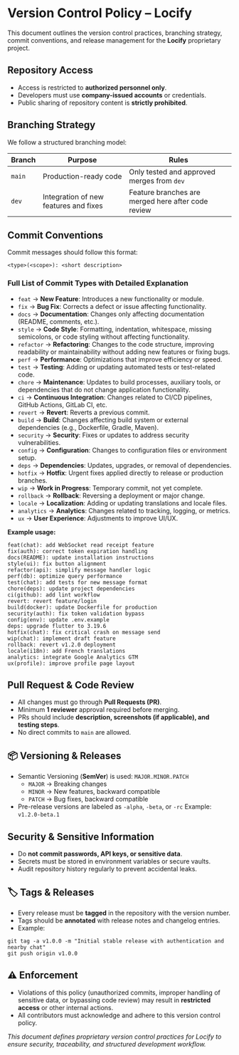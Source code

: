 # Version Control Policy – Locify 

This document outlines the version control practices, branching strategy, commit conventions, and release management for the **Locify** proprietary project.

## Repository Access

- Access is restricted to **authorized personnel only**.
- Developers must use **company-issued accounts** or credentials.
- Public sharing of repository content is **strictly prohibited**.

## Branching Strategy

We follow a structured branching model:

| Branch      | Purpose                               | Rules                                              |
| ----------- | ------------------------------------- | -------------------------------------------------- |
| `main`      | Production-ready code                 | Only tested and approved merges from `dev`         |
| `dev`       | Integration of new features and fixes | Feature branches are merged here after code review |

## Commit Conventions

Commit messages should follow this format:

```
<type>(<scope>): <short description>
```

### Full List of Commit Types with Detailed Explanation

- `feat` → **New Feature**: Introduces a new functionality or module.
- `fix` → **Bug Fix**: Corrects a defect or issue affecting functionality.
- `docs` → **Documentation**: Changes only affecting documentation (README, comments, etc.).
- `style` → **Code Style**: Formatting, indentation, whitespace, missing semicolons, or code styling without affecting functionality.
- `refactor` → **Refactoring**: Changes to the code structure, improving readability or maintainability without adding new features or fixing bugs.
- `perf` → **Performance**: Optimizations that improve efficiency or speed.
- `test` → **Testing**: Adding or updating automated tests or test-related code.
- `chore` → **Maintenance**: Updates to build processes, auxiliary tools, or dependencies that do not change application functionality.
- `ci` → **Continuous Integration**: Changes related to CI/CD pipelines, GitHub Actions, GitLab CI, etc.
- `revert` → **Revert**: Reverts a previous commit.
- `build` → **Build**: Changes affecting build system or external dependencies (e.g., Dockerfile, Gradle, Maven).
- `security` → **Security**: Fixes or updates to address security vulnerabilities.
- `config` → **Configuration**: Changes to configuration files or environment setup.
- `deps` → **Dependencies**: Updates, upgrades, or removal of dependencies.
- `hotfix` → **Hotfix**: Urgent fixes applied directly to release or production branches.
- `wip` → **Work in Progress**: Temporary commit, not yet complete.
- `rollback` → **Rollback**: Reversing a deployment or major change.
- `locale` → **Localization**: Adding or updating translations and locale files.
- `analytics` → **Analytics**: Changes related to tracking, logging, or metrics.
- `ux` → **User Experience**: Adjustments to improve UI/UX.

**Example usage:**

```
feat(chat): add WebSocket read receipt feature
fix(auth): correct token expiration handling
docs(README): update installation instructions
style(ui): fix button alignment
refactor(api): simplify message handler logic
perf(db): optimize query performance
test(chat): add tests for new message format
chore(deps): update project dependencies
ci(github): add lint workflow
revert: revert feature/login
build(docker): update Dockerfile for production
security(auth): fix token validation bypass
config(env): update .env.example
deps: upgrade flutter to 3.19.6
hotfix(chat): fix critical crash on message send
wip(chat): implement draft feature
rollback: revert v1.2.0 deployment
locale(i18n): add French translations
analytics: integrate Google Analytics GTM
ux(profile): improve profile page layout
```

## Pull Request & Code Review

- All changes must go through **Pull Requests (PR)**.
- Minimum **1 reviewer** approval required before merging.
- PRs should include **description, screenshots (if applicable), and testing steps**.
- No direct commits to `main` are allowed.

## 📦 Versioning & Releases

- Semantic Versioning (**SemVer**) is used: `MAJOR.MINOR.PATCH`
  - `MAJOR` → Breaking changes
  - `MINOR` → New features, backward compatible
  - `PATCH` → Bug fixes, backward compatible
- Pre-release versions are labeled as `-alpha`, `-beta`, or `-rc`
  Example: `v1.2.0-beta.1`

## Security & Sensitive Information

- Do **not commit passwords, API keys, or sensitive data**.
- Secrets must be stored in environment variables or secure vaults.
- Audit repository history regularly to prevent accidental leaks.

## 🏷️ Tags & Releases

- Every release must be **tagged** in the repository with the version number.
- Tags should be **annotated** with release notes and changelog entries.
- Example:

```
git tag -a v1.0.0 -m "Initial stable release with authentication and nearby chat"
git push origin v1.0.0
```

## ⚠️ Enforcement

- Violations of this policy (unauthorized commits, improper handling of sensitive data, or bypassing code review) may result in **restricted access** or other internal actions.
- All contributors must acknowledge and adhere to this version control policy.

*This document defines proprietary version control practices for Locify to ensure security, traceability, and structured development workflow.*
